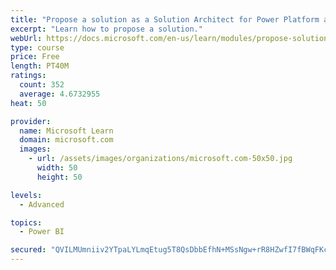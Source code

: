```yaml
---
title: "Propose a solution as a Solution Architect for Power Platform and Dynamics 365"
excerpt: "Learn how to propose a solution."
webUrl: https://docs.microsoft.com/en-us/learn/modules/propose-solution/
type: course
price: Free
length: PT40M
ratings:
  count: 352
  average: 4.6732955
heat: 50

provider:
  name: Microsoft Learn
  domain: microsoft.com
  images:
    - url: /assets/images/organizations/microsoft.com-50x50.jpg
      width: 50
      height: 50

levels:
  - Advanced

topics:
  - Power BI

secured: "QVILMUmniiv2YTpaLYLmqEtug5T8QsDbbEfhN+MSsNgw+rR8HZwfI7fBWqFKc+aTGwQdFBfYnVOGuvxcHzJYk7OvMdXsIAtza5rz47q+sQM7N4Q0cv8kTM0PREsdZV2kpl9IuZNAlZqFf7dX2mZPpH9qPgliMrKvQTZ0LUwYhyGUNBNqS5ay5mPRTxmQcOKSdynynkMDDR8r2mfmG6Ov6pkJONnA2M8aMaHds4XK7lKljW4TjPsFWnB+ggApv45myg3jj6o1C3XzNBjCW5TQDjMtlXABNSmxyqgoLa5OzR3oCJyMZnZbEx7e2JEzyGVEYZJ0fHbX6F9ukelXze40BRAb35mDPpZhRWIpb3yfXxP+El5bbFXAwJKh1Fy+mhBX/DdnSdS7c47Ow746Q0RsgBKmw8cLajD/qWtOgB4gy58=;yYINwHl07qsIfeRsRhMKYQ=="
---
```


